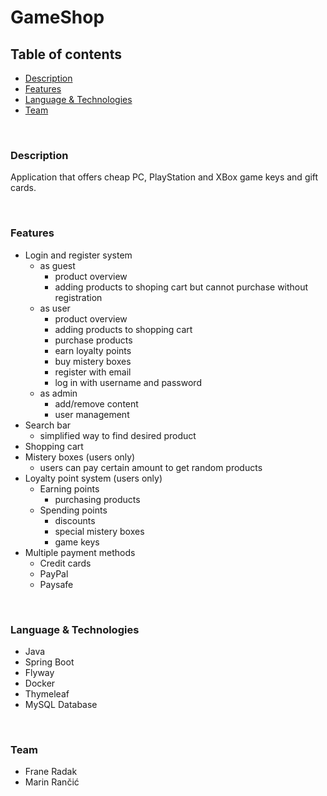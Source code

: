# GameShop

## Table of contents

- [Description](#Description)
- [Features](#Features)
- [Language & Technologies](#Language&Technologies)
- [Team](#Team)

<br />

<a name="Description"/>

### Description

Application that offers cheap PC, PlayStation and XBox game keys and gift cards.

<br />

<a name="Features"/>

### Features

- Login and register system
  - as guest
    - product overview
    - adding products to shoping cart but cannot purchase without registration
  - as user
    - product overview
    - adding products to shopping cart
    - purchase products
    - earn loyalty points
    - buy mistery boxes
    - register with email
    - log in with username and password
  - as admin
    - add/remove content
    - user management
- Search bar
  - simplified way to find desired product
- Shopping cart
- Mistery boxes (users only)
  - users can pay certain amount to get random products
- Loyalty point system (users only)
  - Earning points
    - purchasing products
  - Spending points
    - discounts
    - special mistery boxes
    - game keys
- Multiple payment methods
  - Credit cards
  - PayPal
  - Paysafe

<br />

<a name="Language&Technologies"/>

### Language & Technologies

- Java
- Spring Boot
- Flyway
- Docker
- Thymeleaf
- MySQL Database

<br />

<a name="Team"/>

###  Team

- Frane Radak 
- Marin Rančić
